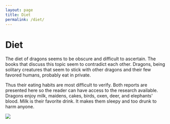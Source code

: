 ```yaml
---
layout: page
title: Diet
permalink: /diet/
---
```


Diet
=====

The diet of dragons seems to be obscure and difficult to ascertain. The books that discuss this topic seem to contradict each other. Dragons, being solitary creatures that seem to stick with other dragons and their few favored humans, probably eat in private.

Thus their eating habits are most difficult to verify. Both reports are presented here so the reader can have access to the research available.
Dragons enjoy milk, maidens, cakes, birds, oxen, deer, and elephants' blood.  Milk is their favorite drink. It makes them sleepy and too drunk to harm anyone. 

<img src="../sleepy-dragon.jpg">
